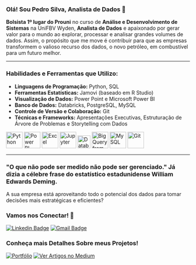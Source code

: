 ### Olá! Sou Pedro Silva, Analista de Dados 👋

**Bolsista 1º lugar do Prouni** no curso de **Análise e Desenvolvimento de Sistemas** na UniFBV Wyden, **Analista de Dados** e apaixonado por gerar valor para o mundo ao explorar, processar e analisar grandes volumes de dados. Assim, o propósito que me move é contribuir para que as empresas transformem o valioso recurso dos dados, o novo petróleo, em combustível para um futuro melhor.

---

### Habilidades e Ferramentas que Utilizo:

- **Linguagens de Programação:** Python, SQL
- **Ferramentas Estatísticas:** Jamovi (baseado em R Studio)
- **Visualização de Dados:** Power Point e Microsoft Power BI
- **Banco de Dados:** Databricks, PostgreSQL, MySQL
- **Controle de Versão e Colaboração:** Git
- **Técnicas e Frameworks:** Apresentações Executivas, Estruturação de Árvore de Problemas e Storytelling com Dados

<img src="https://github.com/user-attachments/assets/1120ee63-71cd-49eb-b315-4c41ddc091d3" alt="Python" width="45"/>
<img src="https://github.com/user-attachments/assets/ac05eac4-e384-40eb-a261-f8b8efeeabc8" alt="Power BI" width="45"/>
<img src="https://github.com/user-attachments/assets/9840fb8c-9fd7-411b-aa64-325df73b73dd" alt="Excel" width="45"/>
<img src="https://github.com/user-attachments/assets/c94e8d56-c48a-4ff8-bc21-968406d2c058" alt="Jupyter" width="45"/>
<img src="https://github.com/user-attachments/assets/f961697d-1d57-403d-8b89-0e1e78634014" alt="Databricks" width="35"/>
<img src="https://github.com/user-attachments/assets/d176e4c3-89b7-43dd-a1ea-4a1c5624ea56" alt="BigQuery from Google Cloud Plataform" width="45"/>
<img src="https://github.com/user-attachments/assets/cb82d88f-2741-4845-be01-c635d1229c19" alt="MySQL" width="45"/>
<img src="https://github.com/user-attachments/assets/cfb0f75c-d828-4b4b-aa4a-2f4d40588d84" alt="Git" width="45"/>


---

### "O que não pode ser medido não pode ser gerenciado." Já dizia a célebre frase do estatístico estadunidense William Edwards Deming.

A sua empresa está aproveitando todo o potencial dos dados para tomar decisões mais estratégicas e eficientes? 

### Vamos nos Conectar! 🏅

[![Linkedin Badge](https://img.shields.io/badge/-Pedro_Silva-blue?style=flat&logo=Linkedin&logoColor=white&link=https://www.linkedin.com/in/pedro-silva-1032a7243/)](https://www.linkedin.com/in/pedro-silva-1032a7243/)
[![Gmail Badge](https://img.shields.io/badge/-contatopedrosilva001@gmail.com-c14438?style=flat-square&logo=Gmail&logoColor=white&link=mailto:contatopedrosilva001@gmail.com)](mailto:contatopedrosilva001@gmail.com)

### Conheça mais Detalhes Sobre meus Projetos!

[![Portfólio](https://img.shields.io/badge/Explore_Meu_Portfólio-0052CC?style=flat-square&logo=google-chrome&logoColor=white)](https://www.projetospedrosilva.com.br/in%C3%ADcio/)
[![Ver Artigos no Medium](https://img.shields.io/badge/Ver_Artigos_no_Medium-03A57B?style=flat-square&logo=Medium&logoColor=white)](https://medium.com/@pedroalves112020)




